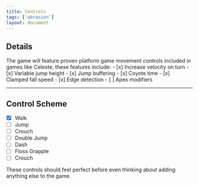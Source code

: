 ```yaml
---
title: Controls
tags: ['abrasion']
layout: document
---
```


## Details
The game will feature proven platform game movement controls included in games like Celeste, these features include:
	- [x] Increase velocity on turn
	- [x] Variable jump height
	- [x] Jump buffering
	- [x] Coyote time
	- [x] Clamped fall speed
	- [x] Edge detection
	- [ ] Apex modifiers 

---

## Control Scheme
- [x] Walk
- [ ] Jump
- [ ] Crouch
- [ ] Double Jump
- [ ] Dash
- [ ] Floss Grapple
- [ ] Crouch

These controls should feel perfect before even thinking about adding anything else to the game.